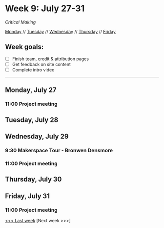 # Week 9: July 27-31

*Critical Making*

[Monday](#monday-july-27) // [Tuesday](#tuesday-july-28) // [Wednesday](#wednesday-july-29) // [Thursday](#thursday-july-30) // [Friday](#friday-july-31)

## Week goals:
- [ ] Finish team, credit & attribution pages
- [ ] Get feedback on site content
- [ ] Complete intro video

---

## Monday, July 27

### 11:00 Project meeting

## Tuesday, July 28

## Wednesday, July 29

### 9:30 Makerspace Tour - Bronwen Densmore

### 11:00 Project meeting

## Thursday, July 30

## Friday, July 31

### 11:00 Project meeting


[<<< Last week](/8-sustain.md) [Next week >>>]
